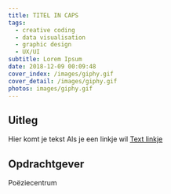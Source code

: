 ```yaml
---
title: TITEL IN CAPS
tags:
  - creative coding
  - data visualisation
  - graphic design
  - UX/UI
subtitle: Lorem Ipsum
date: 2018-12-09 00:09:48
cover_index: /images/giphy.gif
cover_detail: /images/giphy.gif
photos: images/giphy.gif
---
```


## Uitleg
Hier komt je tekst
Als je een linkje wil [Text linkje](https://hexo.io/docs/writing.html)

## Opdrachtgever
Poëziecentrum